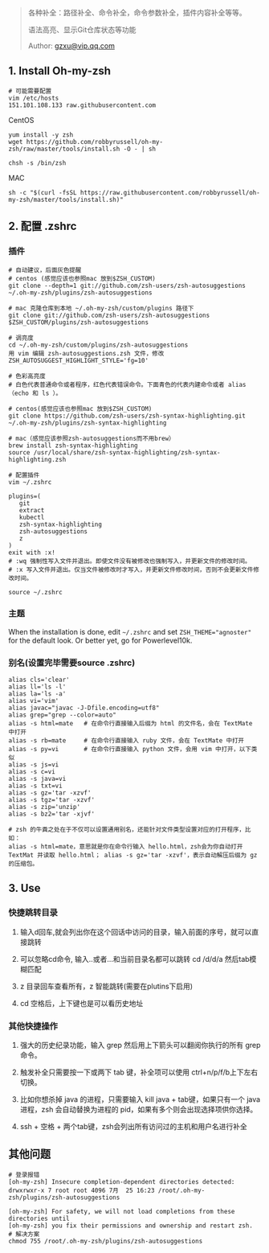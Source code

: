 
> 各种补全：路径补全、命令补全，命令参数补全，插件内容补全等等。
>
> 语法高亮、显示Git仓库状态等功能
>
> Author: gzxu@vip.qq.com

##  1. Install Oh-my-zsh

```shell
# 可能需要配置
vim /etc/hosts
151.101.108.133 raw.githubusercontent.com
```

CentOS

```shell
yum install -y zsh
wget https://github.com/robbyrussell/oh-my-zsh/raw/master/tools/install.sh -O - | sh

chsh -s /bin/zsh
```

MAC

```shell
sh -c "$(curl -fsSL https://raw.githubusercontent.com/robbyrussell/oh-my-zsh/master/tools/install.sh)"
```

## 2. 配置 .zshrc

### 插件

```shell
# 自动建议，后面灰色提醒
# centos (感觉应该也参照mac 放到$ZSH_CUSTOM)
git clone --depth=1 git://github.com/zsh-users/zsh-autosuggestions ~/.oh-my-zsh/plugins/zsh-autosuggestions

# mac 克隆仓库到本地 ~/.oh-my-zsh/custom/plugins 路径下
git clone git://github.com/zsh-users/zsh-autosuggestions $ZSH_CUSTOM/plugins/zsh-autosuggestions

# 调亮度
cd ~/.oh-my-zsh/custom/plugins/zsh-autosuggestions
用 vim 编辑 zsh-autosuggestions.zsh 文件，修改ZSH_AUTOSUGGEST_HIGHLIGHT_STYLE='fg=10'

# 色彩高亮度
# 白色代表普通命令或者程序，红色代表错误命令。下面青色的代表内建命令或者 alias （echo 和 ls ）。

# centos(感觉应该也参照mac 放到$ZSH_CUSTOM)
git clone https://github.com/zsh-users/zsh-syntax-highlighting.git ~/.oh-my-zsh/plugins/zsh-syntax-highlighting

# mac（感觉应该参照zsh-autosuggestions而不用brew）
brew install zsh-syntax-highlighting
source /usr/local/share/zsh-syntax-highlighting/zsh-syntax-highlighting.zsh

```

```shell
# 配置插件
vim ~/.zshrc

plugins=(
   git
   extract
   kubectl
   zsh-syntax-highlighting
   zsh-autosuggestions
   z
)
exit with :x!
# :wq 强制性写入文件并退出。即使文件没有被修改也强制写入，并更新文件的修改时间。
# :x 写入文件并退出。仅当文件被修改时才写入，并更新文件修改时间，否则不会更新文件修改时间。

source ~/.zshrc
```

### 主题

When the installation is done, edit `~/.zshrc` and set `ZSH_THEME="agnoster"` for the default look. Or better yet, go for Powerlevel10k.

### 别名(设置完毕需要source  .zshrc)

```shell
alias cls='clear'
alias ll='ls -l'
alias la='ls -a'
alias vi='vim'
alias javac="javac -J-Dfile.encoding=utf8"
alias grep="grep --color=auto"
alias -s html=mate   # 在命令行直接输入后缀为 html 的文件名，会在 TextMate 中打开
alias -s rb=mate     # 在命令行直接输入 ruby 文件，会在 TextMate 中打开
alias -s py=vi       # 在命令行直接输入 python 文件，会用 vim 中打开，以下类似
alias -s js=vi
alias -s c=vi
alias -s java=vi
alias -s txt=vi
alias -s gz='tar -xzvf'
alias -s tgz='tar -xzvf'
alias -s zip='unzip'
alias -s bz2='tar -xjvf'

# zsh 的牛粪之处在于不仅可以设置通用别名，还能针对文件类型设置对应的打开程序，比如：
alias -s html=mate，意思就是你在命令行输入 hello.html，zsh会为你自动打开 TextMat 并读取 hello.html； alias -s gz='tar -xzvf'，表示自动解压后缀为 gz 的压缩包。
```



## 3. Use

### 快捷跳转目录

1. 输入d回车,就会列出你在这个回话中访问的目录，输入前面的序号，就可以直接跳转

2. 可以忽略cd命令, 输入..或者...和当前目录名都可以跳转 cd /d/d/a 然后tab模糊匹配

3. z 目录回车查看所有，z 智能跳转(需要在plutins下启用)

4. cd 空格后，上下键也是可以看历史地址

### 其他快捷操作

1. 强大的历史纪录功能，输入 grep 然后用上下箭头可以翻阅你执行的所有 grep 命令。

2. 触发补全只需要按一下或两下 tab 键，补全项可以使用 ctrl+n/p/f/b上下左右切换。

3. 比如你想杀掉 java 的进程，只需要输入 kill java + tab键，如果只有一个 java 进程，zsh 会自动替换为进程的 pid，如果有多个则会出现选择项供你选择。

4. ssh + 空格 + 两个tab键，zsh会列出所有访问过的主机和用户名进行补全

## 其他问题

```shell
# 登录报错
[oh-my-zsh] Insecure completion-dependent directories detected:
drwxrwxr-x 7 root root 4096 7月  25 16:23 /root/.oh-my-zsh/plugins/zsh-autosuggestions

[oh-my-zsh] For safety, we will not load completions from these directories until
[oh-my-zsh] you fix their permissions and ownership and restart zsh.
# 解决方案
chmod 755 /root/.oh-my-zsh/plugins/zsh-autosuggestions
```

